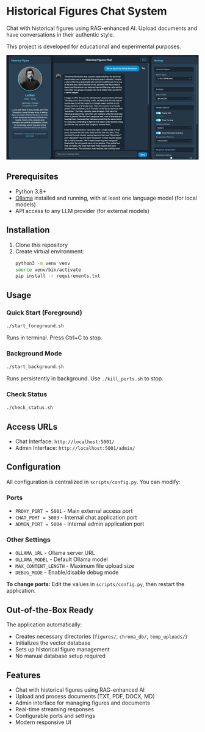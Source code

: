 # Historical Figures Chat System

Chat with historical figures using RAG-enhanced AI. Upload documents and have conversations in their authentic style. 

This project is developed for educational and experimental purposes.

![Screenshot](img/screenshot_1.png)

## Prerequisites

- Python 3.8+
- [Ollama](https://ollama.ai/) installed and running, with at least one language model (for local models)
- API access to any LLM provider (for external models)

## Installation

1. Clone this repository
2. Create virtual environment:
   ```bash
   python3 -m venv venv
   source venv/bin/activate
   pip install -r requirements.txt
   ```

## Usage

### Quick Start (Foreground)
```bash
./start_foreground.sh
```
Runs in terminal. Press Ctrl+C to stop.

### Background Mode
```bash
./start_background.sh
```
Runs persistently in background. Use `./kill_ports.sh` to stop.

### Check Status
```bash
./check_status.sh
```

## Access URLs

- Chat Interface: `http://localhost:5001/`
- Admin Interface: `http://localhost:5001/admin/`

## Configuration

All configuration is centralized in `scripts/config.py`. You can modify:

### Ports
- `PROXY_PORT = 5001` - Main external access port
- `CHAT_PORT = 5003` - Internal chat application port  
- `ADMIN_PORT = 5004` - Internal admin application port

### Other Settings
- `OLLAMA_URL` - Ollama server URL
- `OLLAMA_MODEL` - Default Ollama model
- `MAX_CONTENT_LENGTH` - Maximum file upload size
- `DEBUG_MODE` - Enable/disable debug mode

**To change ports:** Edit the values in `scripts/config.py`, then restart the application.

## Out-of-the-Box Ready

The application automatically:
- Creates necessary directories (`figures/`, `chroma_db/`, `temp_uploads/`)
- Initializes the vector database
- Sets up historical figure management
- No manual database setup required

## Features

- Chat with historical figures using RAG-enhanced AI
- Upload and process documents (TXT, PDF, DOCX, MD)
- Admin interface for managing figures and documents
- Real-time streaming responses
- Configurable ports and settings
- Modern responsive UI

